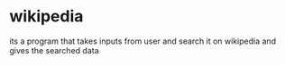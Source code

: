 # wikipedia
its a program that takes inputs from user and search it on wikipedia and gives the searched data

